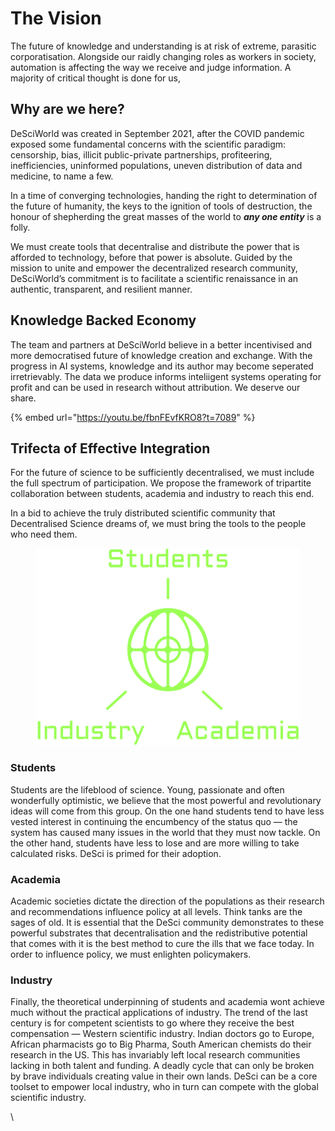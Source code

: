 # The Vision

The future of knowledge and understanding is at risk of extreme, parasitic corporatisation. Alongside our raidly changing roles as workers in society, automation is affecting the way we receive and judge information. A majority of critical thought is done for us,&#x20;

## Why are we here?

DeSciWorld was created in September 2021, after the COVID pandemic exposed some fundamental concerns with the scientific paradigm: censorship, bias, illicit public-private partnerships, profiteering, inefficiencies, uninformed populations, uneven distribution of data and medicine, to name a few.

In a time of converging technologies, handing the right to determination of the future of humanity, the keys to the ignition of tools of destruction, the honour of shepherding the great masses of the world to _**any one entity**_ is a folly.&#x20;

We must create tools that decentralise and distribute the power that is afforded to technology, before that power is absolute. Guided by the mission to unite and empower the decentralized research community, DeSciWorld’s commitment is to facilitate a scientific renaissance in an authentic, transparent, and resilient manner.&#x20;

## Knowledge Backed Economy

The team and partners at DeSciWorld believe in a better incentivised and more democratised future of knowledge creation and exchange. With the progress in AI systems, knowledge and its author may become seperated irretrievably. The data we produce informs inteliigent systems operating for profit and can be used in research without attribution. We deserve our share.

{% embed url="https://youtu.be/fbnFEvfKRO8?t=7089" %}

## Trifecta of Effective Integration

For the future of science to be sufficiently decentralised, we must include the full spectrum of participation. We propose the framework of tripartite collaboration between students, academia and industry to reach this end.&#x20;

In a bid to achieve the truly distributed scientific community that Decentralised Science dreams of, we must bring the tools to the people who need them.

<figure><img src="../.gitbook/assets/Trifecta.png" alt="" width="563"><figcaption></figcaption></figure>

### Students <a href="#ea99" id="ea99"></a>

Students are the lifeblood of science. Young, passionate and often wonderfully optimistic, we believe that the most powerful and revolutionary ideas will come from this group. On the one hand students tend to have less vested interest in continuing the encumbency of the status quo — the system has caused many issues in the world that they must now tackle. On the other hand, students have less to lose and are more willing to take calculated risks. DeSci is primed for their adoption.

### Academia <a href="#e8d3" id="e8d3"></a>

Academic societies dictate the direction of the populations as their research and recommendations influence policy at all levels. Think tanks are the sages of old. It is essential that the DeSci community demonstrates to these powerful substrates that decentralisation and the redistributive potential that comes with it is the best method to cure the ills that we face today. In order to influence policy, we must enlighten policymakers.

### Industry <a href="#id-2e3c" id="id-2e3c"></a>

Finally, the theoretical underpinning of students and academia wont achieve much without the practical applications of industry. The trend of the last century is for competent scientists to go where they receive the best compensation — Western scientific industry. Indian doctors go to Europe, African pharmacists go to Big Pharma, South American chemists do their research in the US. This has invariably left local research communities lacking in both talent and funding. A deadly cycle that can only be broken by brave individuals creating value in their own lands. DeSci can be a core toolset to empower local industry, who in turn can compete with the global scientific industry.

\
